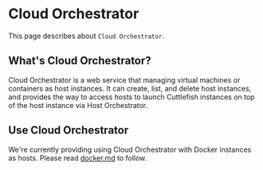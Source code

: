 # Cloud Orchestrator

This page describes about `Cloud Orchestrator`.

## What's Cloud Orchestrator?

Cloud Orchestrator is a web service that managing virtual machines or containers
as host instances.
It can create, list, and delete host instances, and provides the way to access
hosts to launch Cuttlefish instances on top of the host instance via Host
Orchestrator.

## Use Cloud Orchestrator

We're currently providing using Cloud Orchestrator with Docker instances as
hosts. Please read [docker.md](docker.md) to follow.
<!-- TODO(ser-io): Write how to use CO for GCP. -->
